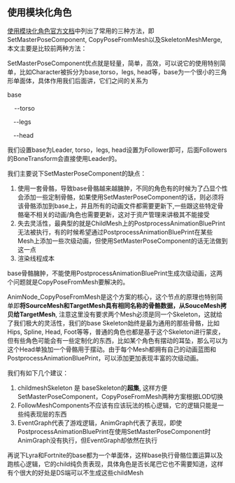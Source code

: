 ## 使用模块化角色

[使用模块化角色官方文档](https://docs.unrealengine.com/5.1/zh-CN/modular-characters-in-unreal-engine/)中列出了常用的三种方法，即SetMasterPoseComponent, CopyPoseFromMesh以及SkeletonMeshMerge, 本文主要是比较前两种方法：

SetMasterPoseComponent优点就是轻量，简单，高效，可以说它的使用特别简单，比如Character被拆分为base,torso，legs, head等，base为一个很小的三角形单面体，具体作用我们后面讲，它们之间的关系为

base

&nbsp;&nbsp;&nbsp;&nbsp;--torso

&ensp;&ensp;--legs

&emsp;--head

我们设置base为Leader, torso，legs, head设置为Follower即可，后面Followers的BoneTransform会直接使用Leader的。

我们主要说下SetMasterPoseComponent的缺点：

1. 使用一套骨骼，导致base骨骼越来越臃肿，不同的角色有的时候为了凸显个性会添加一些定制骨骼，如果使用SetMasterPoseComponent的话，则必须将该骨骼添加到base上，并且所有的动画文件都需要更新下,一些跟这些特定骨骼毫不相关的动画/角色也需要更新，这对于资产管理来讲极其不能接受
2. 失去灵活性，最典型的就是ChildMesh上的PostprocessAnimationBluePrint无法被执行，有的时候希望通过PostprocessAnimationBluePrint在某些Mesh上添加一些次级动画，但使用SetMasterPoseComponent的话无法做到这一点
3. 渲染线程成本

base骨骼臃肿，不能使用PostprocessAnimationBluePrint生成次级动画，这两个问题就是CopyPoseFromMesh要解决的。

AnimNode_CopyPoseFromMesh是这个方案的核心，这个节点的原理也特别简单即**将SourceMesh和TargetMesh具有相同名称的骨骼数据，从SouceMesh拷贝给TargetMesh**, 注意这里没有要求两个Mesh必须是同一个Skeleton，这就给了我们极大的灵活性，我们的base Skeleton始终是最为通用的那些骨骼，比如Hips, Spline, Head, Foot等等，普通的角色也都是基于这个Skeleton进行蒙皮，但有些角色可能会有一些定制化的东西，比如某个角色有摆动的耳坠，那么可以为这个Head单独加一个骨骼用于摆动。由于每个Mesh都拥有自己的动画蓝图和PostprocessAnimationBluePrint，可以添加更加表现丰富的次级动画。

我们有如下几个建议：
1. childmeshSkeleton 是 baseSkeleton的**超集**, 这样方便SetMasterPoseComponent，CopyPoseFromMesh两种方案根据LOD切换
2. FollowMeshComponents不应该有应该玩法的核心逻辑，它的逻辑只能是一些纯表现层的东西
3. EventGraph代表了游戏逻辑，AnimGraph代表了表现，即使PostprocessAnimationBluePrint在使用SetMasterPoseComponent时AnimGraph没有执行，但EventGraph却依然在执行

再说下Lyra和Fortnite的base都为一个单面体，这样base执行骨骼位置运算以及跑核心逻辑，它的child纯负责表现，具体角色是否长尾巴它也不需要知道，这样有个很大的好处是DS端可以不生成这些childMesh